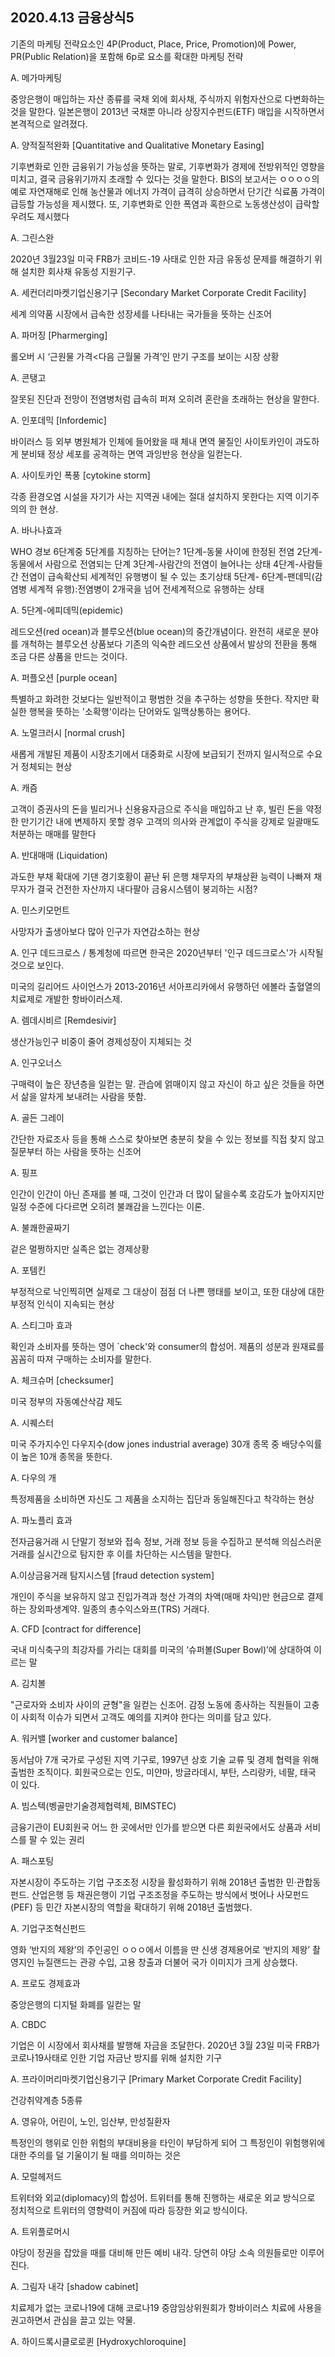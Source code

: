 ## 2020.4.13 금융상식5

기존의 마케팅 전략요소인 4P(Product, Place, Price, Promotion)에 Power, PR(Public Relation)을 포함해 6p로 요소를 확대한 마케팅 전략

A. 메가마케팅

중앙은행이 매입하는 자산 종류를 국채 외에 회사채, 주식까지 위험자산으로 다변화하는 것을 말한다. 일본은행이 2013년 국채뿐 아니라 상장지수펀드(ETF) 매입을 시작하면서 본격적으로 알려졌다.

A. 양적질적완화 [Quantitative and Qualitative Monetary Easing]

기후변화로 인한 금융위기 가능성을 뜻하는 말로, 기후변화가 경제에 전방위적인 영향을 미치고, 결국 금융위기까지 초래할 수 있다는 것을 말한다. BIS의 보고서는 ㅇㅇㅇㅇ의 예로 자연재해로 인해 농산물과 에너지 가격이 급격히 상승하면서 단기간 식료품 가격이 급등할 가능성을 제시했다. 또, 기후변화로 인한 폭염과 혹한으로 노동생산성이 급락할 우려도 제시했다

A. 그린스완

2020년 3월23일 미국 FRB가 코비드-19 사태로 인한 자금 유동성 문제를 해결하기 위해 설치한 회사채 유동성 지원기구.

A. 세컨더리마켓기업신용기구 [Secondary Market Corporate Credit Facility]

세계 의약품 시장에서 급속한 성장세를 나타내는 국가들을 뜻하는 신조어

A. 파머징 [Pharmerging]

롤오버 시 ‘근원물 가격<다음 근월물 가격’인 만기 구조를 보이는 시장 상황

A. 콘탱고

잘못된 진단과 전망이 전염병처럼 급속히 퍼져 오히려 혼란을 초래하는 현상을 말한다.

A. 인포데믹 [Infordemic]

바이러스 등 외부 병원체가 인체에 들어왔을 때 체내 면역 물질인 사이토카인이 과도하게 분비돼 정상 세포를 공격하는 면역 과잉반응 현상을 일컫는다.

A. 사이토카인 폭풍 [cytokine storm]

각종 환경오염 시설을 자기가 사는 지역권 내에는 절대 설치하지 못한다는 지역 이기주의의 한 현상.

A. 바나나효과

WHO 경보 6단계중 5단계를 지칭하는 단어는?
1단계-동물 사이에 한정된 전염
2단계-동물에서 사람으로 전염되는 단계
3단계-사람간의 전염이 늘어나는 상태
4단계-사람들간 전염이 급속확산되 세계적인 유행병이 될 수 있는 초기상태
5단계-
6단계-팬데믹(감염병 세계적 유행):전염병이 2개국을 넘어 전세계적으로 유행하는 상태

A. 5단계-에피데믹(epidemic)

레드오션(red ocean)과 블루오션(blue ocean)의 중간개념이다. 완전히 새로운 분야를 개척하는 블루오션 상품보다 기존의 익숙한 레드오션 상품에서 발상의 전환을 통해 조금 다른 상품을 만드는 것이다.

A. 퍼플오션 [purple ocean]

특별하고 화려한 것보다는 일반적이고 평범한 것을 추구하는 성향을 뜻한다. 작지만 확실한 행복을 뜻하는 '소확행'이라는 단어와도 일맥상통하는 용어다.

A. 노멀크러시 [normal crush]

새롭게 개발된 제품이 시장초기에서 대중화로 시장에 보급되기 전까지 일시적으로 수요거 정체되는 현상

A. 캐즘

고객이 증권사의 돈을 빌리거나 신용융자금으로 주식을 매입하고 난 후, 빌린 돈을 약정한 만기기간 내에 변제하지 못할 경우 고객의 의사와 관계없이 주식을 강제로 일괄매도 처분하는 매매를 말한다

A. 반대매매 (Liquidation)

과도한 부채 확대에 기댄 경기호황이 끝난 뒤 은행 채무자의 부채상환 능력이 나빠져 채무자가 결국 건전한 자산까지 내다팔아 금융시스템이 붕괴하는 시점?

A. 민스키모먼트

사망자가 출생아보다 많아 인구가 자연감소하는 현상

A. 인구 데드크로스 / 통계청에 따르면 한국은 2020년부터 '인구 데드크로스'가 시작될 것으로 보인다.

미국의 길리어드 사이언스가 2013-2016년 서아프리카에서 유행하던 에볼라 출혈열의 치료제로 개발한 항바이러스제.

A. 렘데시비르 [Remdesivir]

생산가능인구 비중이 줄어 경제성장이 지체되는 것

A. 인구오너스

구매력이 높은 장년층을 일컫는 말. 관습에 얽매이지 않고 자신이 하고 싶은 것들을 하면서 삶을 알차게 보내려는 사람을 뜻함.

A. 골든 그레이

간단한 자료조사 등을 통해 스스로 찾아보면 충분히 찾을 수 있는 정보를 직접 찾지 않고 질문부터 하는 사람을 뜻하는 신조어

A. 핑프

인간이 인간이 아닌 존재를 볼 때, 그것이 인간과 더 많이 닮을수록 호감도가 높아지지만 일정 수준에 다다르면 오히려 불쾌감을 느낀다는 이론.

A. 불쾌한골짜기

겉은 멀쩡하지만 실족은 없는 경제상황

A. 포템킨

부정적으로 낙인찍히면 실제로 그 대상이 점점 더 나쁜 행태를 보이고, 또한 대상에 대한 부정적 인식이 지속되는 현상

A. 스티그마 효과

확인과 소비자를 뜻하는 영어 `check'와 consumer의 합성어. 제품의 성분과 원재료를 꼼꼼히 따져 구매하는 소비자를 말한다.

A. 체크슈머 [checksumer]

미국 정부의 자동예산삭감 제도

A. 시퀘스터

미국 주가지수인 다우지수(dow jones industrial average) 30개 종목 중 배당수익률이 높은 10개 종목을 뜻한다.

A. 다우의 개

특정제품을 소비하면 자신도 그 제품을 소지하는 집단과 동일해진다고 착각하는 현상

A. 파노플리 효과

전자금융거래 시 단말기 정보와 접속 정보, 거래 정보 등을 수집하고 분석해 의심스러운 거래를 실시간으로 탐지한 후 이를 차단하는 시스템을 말한다.

A.이상금융거래 탐지시스템 [fraud detection system]

개인이 주식을 보유하지 않고 진입가격과 청산 가격의 차액(매매 차익)만 현금으로 결제하는 장외파생계약. 일종의 총수익스와프(TRS) 거래다.

A. CFD [contract for difference]

국내 미식축구의 최강자를 가리는 대회를 미국의 ‘슈퍼볼(Super Bowl)’에 상대하여 이르는 말

A. 김치볼

"근로자와 소비자 사이의 균형"을 일컫는 신조어. 감정 노동에 종사하는 직원들이 고충이 사회적 이슈가 되면서 고객도 예의를 지켜야 한다는 의미를 담고 있다.

A. 워커밸 [worker and customer balance]

 동서남아 7개 국가로 구성된 지역 기구로, 1997년 상호 기술 교류 및 경제 협력을 위해 출범한 조직이다. 회원국으로는 인도, 미얀마, 방글라데시, 부탄, 스리랑카, 네팔, 태국 이 있다.

A. 빔스텍(벵골만기술경제협력체, BIMSTEC)

금융기관이 EU회원국 어느 한 곳에서만 인가를 받으면 다른 회원국에서도 상품과 서비스를 팔 수 있는 권리

A. 패스포팅

자본시장이 주도하는 기업 구조조정 시장을 활성화하기 위해 2018년 출범한 민·관합동펀드. 산업은행 등 채권은행이 기업 구조조정을 주도하는 방식에서 벗어나 사모펀드(PEF) 등 민간 자본시장의 역할을 확대하기 위해 2018년 출범했다.

A. 기업구조혁신펀드

영화 ‘반지의 제왕’의 주인공인 ㅇㅇㅇ에서 이름을 딴 신생 경제용어로 ‘반지의 제왕’ 촬영지인 뉴질랜드는 관광 수입, 고용 창출과 더불어 국가 이미지가 크게 상승했다.

A. 프로도 경제효과

중앙은행의 디지털 화폐를 일컫는 말

A. CBDC

기업은 이 시장에서 회사채를 발행해 자금을 조달한다. 2020년 3월 23일 미국 FRB가 코로나19사태로 인한 기업 자금난 방지를 위해 설치한 기구

A. 프라이머리마켓기업신용기구 [Primary Market Corporate Credit Facility]

건강취약계층 5종류

A. 영유아, 어린이, 노인, 임산부, 만성질환자

특정인의 행위로 인한 위험의 부대비용을 타인이 부담하게 되어 그 특정인이 위험행위에 대한 주의를 덜 기울이기 될 때를 의미하는 것은

A. 모럴헤저드

트위터와 외교(diplomacy)의 합성어. 트위터를 통해 진행하는 새로운 외교 방식으로 정치적으로 트위터의 영향력이 커짐에 따라 등장한 외교 방식이다.

A. 트위플로머시

야당이 정권을 잡았을 때를 대비해 만든 예비 내각. 당연히 야당 소속 의원들로만 이루어진다.

A. 그림자 내각 [shadow cabinet]

치료제가 없는 코로나19에 대해 코로나19 중암임상위원회가 항바이러스 치료에 사용을 권고하면서 관심을 끌고 있는 약물.

A. 하이드록시클로로퀸 [Hydroxychloroquine]